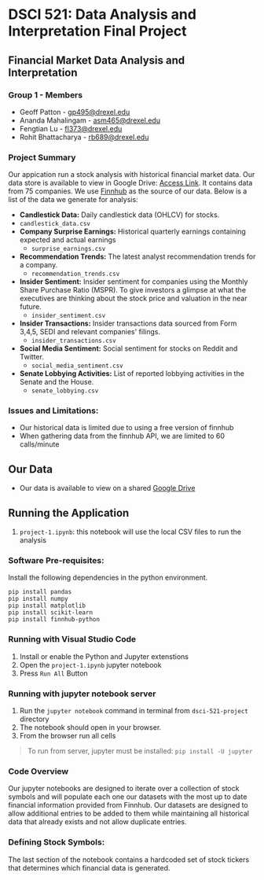# DSCI 521: Data Analysis and Interpretation Final Project

## Financial Market Data Analysis and Interpretation

### Group 1 - Members
- Geoff Patton - gp495@drexel.edu
- Ananda Mahalingam - asm465@drexel.edu
- Fengtian Lu - fl373@drexel.edu
- Rohit Bhattacharya - rb689@drexel.edu

### Project Summary
Our appication run a stock analysis with historical financial market data. Our data store is available to view in Google Drive: [Access Link](https://drive.google.com/drive/folders/1hgWRHwlC9thoPKd7-dRqEHTPGYv3LtUk?usp=sharing). It contains data from 75 companies. We use [Finnhub](https://finnhub.io/docs/api) as the source of our data. Below is a list of the data we generate for analysis:
  - __Candlestick Data:__ Daily candlestick data (OHLCV) for stocks.
   - `candlestick_data.csv`
 - __Company Surprise Earnings:__ Historical quarterly earnings containing expected and actual earnings
   - `surprise_earnings.csv`
 - __Recommendation Trends:__ The latest analyst recommendation trends for a company.
   - `recommendation_trends.csv`
 - __Insider Sentiment:__ Insider sentiment for companies using the Monthly Share Purchase Ratio (MSPR). To give investors a glimpse at what the executives are thinking about the stock price and valuation in the near future.
   - `insider_sentiment.csv`
 - __Insider Transactions:__ Insider transactions data sourced from Form 3,4,5, SEDI and relevant companies' filings.
   - `insider_transactions.csv`
 - __Social Media Sentiment:__ Social sentiment for stocks on Reddit and Twitter.
   - `social_media_sentiment.csv`
 - __Senate Lobbying Activities:__ List of reported lobbying activities in the Senate and the House.
   - `senate_lobbying.csv`

### Issues and Limitations:
 - Our historical data is limited due to using a free version of finnhub
 - When gathering data from the finnhub API, we are limited to 60 calls/minute

## Our Data
- Our data is available to view on a shared [Google Drive](https://drive.google.com/drive/folders/1hgWRHwlC9thoPKd7-dRqEHTPGYv3LtUk?usp=sharing)

## Running the Application
1. `project-1.ipynb`: this notebook will use the local CSV files to run the analysis


### Software Pre-requisites:
Install the following dependencies in the python environment.
```
pip install pandas
pip install numpy
pip install matplotlib
pip install scikit-learn
pip install finnhub-python
```

### Running with Visual Studio Code
1. Install or enable the Python and Jupyter extenstions
2. Open the `project-1.ipynb` jupyter notebook
3. Press `Run All` Button

### Running with jupyter notebook server
1. Run the `jupyter notebook` command in terminal from `dsci-521-project` directory
2. The notebook should open in your browser.
3. From the browser run all cells

> To run from server, jupyter must be installed: `pip install -U jupyter`


### Code Overview
Our jupyter notebooks are designed to iterate over a collection of stock symbols and will populate each one our datasets with the most up to date financial information provided from Finnhub. Our datasets are designed to allow additional entries to be added to them while maintaining all historical data that already exists and not allow duplicate entries.

### Defining Stock Symbols:
The last section of the notebook contains a hardcoded set of stock tickers that determines which financial data is generated.
